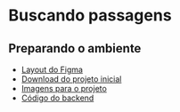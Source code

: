 # Buscando passagens
## Preparando o ambiente
- [Layout do Figma](https://www.figma.com/community/file/1416571124509342695)
- [Download do projeto inicial](https://github.com/alura-cursos/3325-jornada-milhas/archive/refs/heads/main.zip)
- [Imagens para o projeto](https://cdn3.gnarususercontent.com.br/3325-angular/Interface%20Desktop.zip)
- [Código do backend](https://github.com/viniciosneves/jornada-milhas-api)
